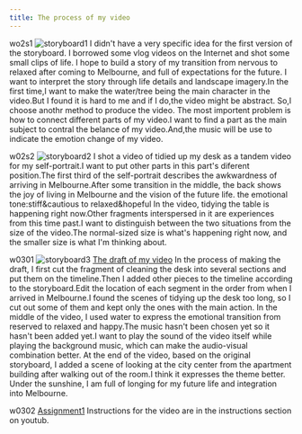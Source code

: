 ```yaml
---
title: The process of my video
--- 
```

wo2s1
![storyboard1](/w01s1/storyboard1.jpg)
I didn't have a very specific idea for the first version of the storyboard. I borrowed some vlog videos on the Internet and shot some small clips of life. I hope to build a story of my transition from nervous to relaxed after coming to Melbourne, and full of expectations for the future.
I want to interpret the story through life details and landscape imagery.In the first time,I want to make the water/tree being the main character in the video.But I found it is hard to me and if I do,the video might be abstract. So,I choose anothr method to produce the video. The most importent problem is how to connect different parts of my video.I want to find a part as the main subject to contral the belance of my video.And,the music will be use to indicate the emotion change of my video.

w02s2
![storyboard2](/w01s1/storyboard2.jpg)
I shot a video of tidied up my desk as a tandem video for my self-portrait.I want to put other parts in this part's diferent position.The first third of the self-portrait describes the awkwardness of arriving in Melbourne.After some transition in the middle, the back shows the joy of living in Melbourne and the vision of the future life.
the emotional tone:stiff&cautious to relaxed&hopeful
In the video, tidying the table is happening right now.Other fragments interspersed in it are experiences from this time past.I want to distinguish between the two situations from the size of the video.The normal-sized size is what's happening right now, and the smaller size is what I'm thinking about.

w0301
![storyboard3](/w01s1/storyboard3.jpg)
[The draft of my video](https://youtube.com/watch?v=p5ZX8S1yxI0&feature=shared)
In the process of making the draft, I first cut the fragment of cleaning the desk into several sections and put them on the timeline.Then I added other pieces to the timeline according to the storyboard.Edit the location of each segment in the order from when I arrived in Melbourne.I found the scenes of tidying up the desk too long, so I cut out some of them and kept only the ones with the main action.
In the middle of the video, I used water to express the emotional transition from reserved to relaxed and happy.The music hasn't been chosen yet so it hasn't been added yet.I want to play the sound of the video itself while playing the background music, which can make the audio-visual combination better.
At the end of the video, based on the original storyboard, I added a scene of looking at the city center from the apartment building after walking out of the room.I think it expresses the theme better. Under the sunshine, I am full of longing for my future life and integration into Melbourne.

w0302
[Assignment1](https://youtu.be/B3dTxzXWcfs?feature=shared)
Instructions for the video are in the instructions section on youtub.
